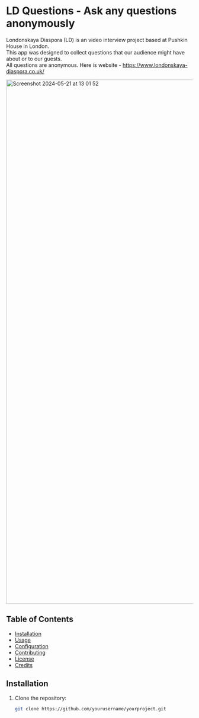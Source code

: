# LD Questions - Ask any questions anonymously

Londonskaya Diaspora (LD) is an video interview project based at Pushkin House in London.  
This app was designed to collect questions that our audience might have about or to our guests.  
All questions are anonymous. Here is website - https://www.londonskaya-diaspora.co.uk/  

<img width="1417" alt="Screenshot 2024-05-21 at 13 01 52" src="https://github.com/katiakata1/LD_Questions/assets/62849876/d6c29628-2dff-424d-adae-df42328d0b1d">


## Table of Contents

- [Installation](#installation)
- [Usage](#usage)
- [Configuration](#configuration)
- [Contributing](#contributing)
- [License](#license)
- [Credits](#credits)

## Installation

1. Clone the repository:

   ```bash
   git clone https://github.com/yourusername/yourproject.git
